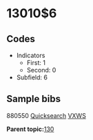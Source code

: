 # 13010$6

## Codes

-   Indicators
    -   First: 1
    -   Second: 0
-   Subfield: 6

## Sample bibs

880550 [Quicksearch](https://search.library.yale.edu/catalog/880550) [VXWS](http://prodorbis.library.yale.edu:7014/vxws/GetHoldingsService?bibId=880550)

**Parent topic:**[130](../../tags/130/130.md)

